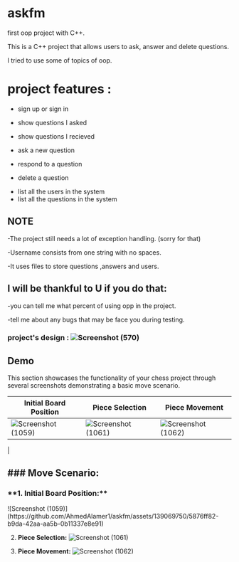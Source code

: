 # askfm
first oop project with C++.


This is a C++ project that allows users to ask, answer and delete questions.


I tried to use some of topics of oop.

# project features :
- sign up or sign in
* show questions I asked
+ show questions I recieved
- ask a new question
* respond to a question
+ delete a question
- list all the users in the system
- list all the questions in the system
 
<h2>
        NOTE
</h2>


-The project still needs a lot of exception handling. (sorry for that)



-Username consists from one string with no spaces.


-It uses files to store questions ,answers and users.


  

<h2>
I will be thankful to U if you do that:
</h2>

-you can tell me what percent of using opp in the project.

-tell me about any bugs that may be face you during testing.

 ### project's design : ![Screenshot (570)](https://github.com/AhmedAlamer1/askfm/assets/139069750/c884de98-620c-46ba-b5f4-7afd5072b6c1)
 
## Demo

This section showcases the functionality of your chess project through several screenshots demonstrating a basic move scenario.

| **Initial Board Position** | **Piece Selection** | **Piece Movement** |
|---|---|---|
| ![Screenshot (1059)](https://github.com/AhmedAlamer1/askfm/assets/139069750/5876ff82-b9da-42aa-aa5b-0b11337e8e91)| ![Screenshot (1061)](https://github.com/AhmedAlamer1/askfm/assets/139069750/082fcdd8-d740-4ba4-bcc2-82510cc8a155)| ![Screenshot (1062)](https://github.com/AhmedAlamer1/askfm/assets/139069750/0b777f64-d35d-42e1-b119-180082ad930f)
 |

<h2>
### Move Scenario:
</h2>

<h3>
**1. Initial Board Position:**
 </h3>
    ![Screenshot (1059)](https://github.com/AhmedAlamer1/askfm/assets/139069750/5876ff82-b9da-42aa-aa5b-0b11337e8e91)

2. **Piece Selection:**
    ![Screenshot (1061)](https://github.com/AhmedAlamer1/askfm/assets/139069750/082fcdd8-d740-4ba4-bcc2-82510cc8a155)

3. **Piece Movement:**
    ![Screenshot (1062)](https://github.com/AhmedAlamer1/askfm/assets/139069750/0b777f64-d35d-42e1-b119-180082ad930f)


